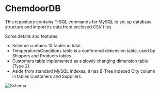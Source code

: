 # ChemdoorDB

This repository contains T-SQL commands for MySQL to set up database structure and import its data from enclosed CSV files.

Some details and features:
 - Scheme contains 10 tables in total.
 - TemperaturesConditions table is a conformed dimension table, used by Shippers and Products tables.
 - Customers table implemented as a slowly changing dimension table (Type 2).
 - Aside from standard MySQL indexes, it has B-Tree indexed City column in tables Customers and Suppliers.
    
![Schema](https://github.com/dimkanividimka/ChemdoorDB/assets/124629748/7f2a67e1-cebd-447e-8f92-c732492f4594)
